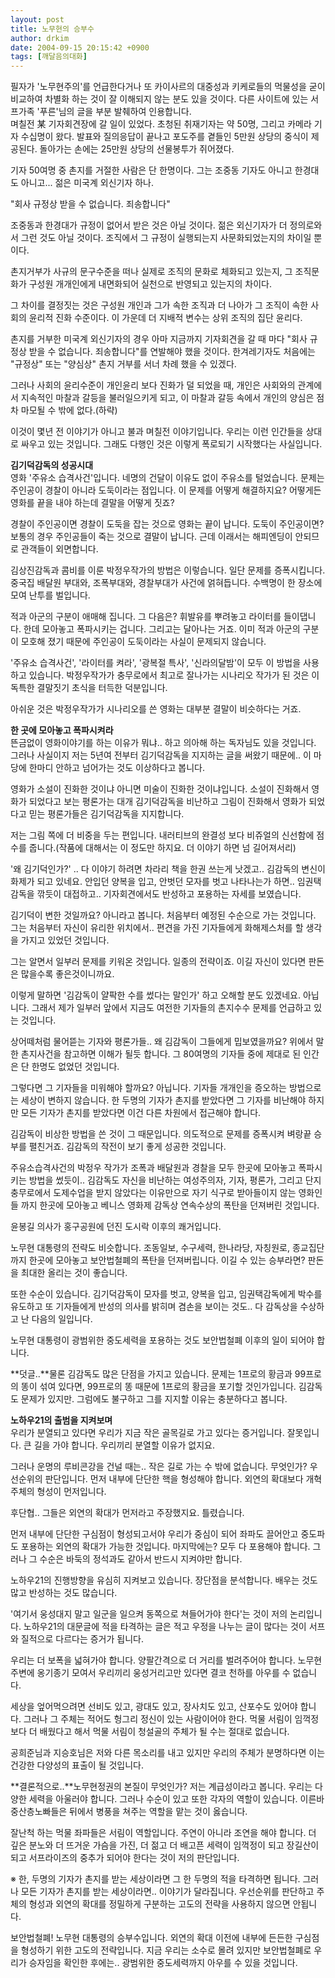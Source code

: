 ```yaml
---
layout: post
title: 노무현의 승부수
author: drkim
date: 2004-09-15 20:15:42 +0900
tags: [깨달음의대화]
---
```

 필자가 '노무현주의'를 언급한다거나 또 카이사르의 대중성과 키케로들의 먹물성을 굳이 비교하여 차별화 하는 것이 잘 이해되지 않는 분도 있을 것이다. 다른 사이트에 있는 서프가족 '푸른'님의 글을 부분 발췌하여 인용합니다.   
며칠전 某 기자회견장에 갈 일이 있었다. 초청된 취재기자는 약 50명, 그리고 카메라 기자 수십명이 왔다. 발표와 질의응답이 끝나고 포도주를 곁들인 5만원 상당의 중식이 제공된다. 돌아가는 손에는 25만원 상당의 선물봉투가 쥐어졌다.    
  
기자 50여명 중 촌지를 거절한 사람은 단 한명이다. 그는 조중동 기자도 아니고 한경대도 아니고... 젊은 미국계 외신기자 하나.    
  
"회사 규정상 받을 수 없습니다. 죄송합니다"    
  
조중동과 한경대가 규정이 없어서 받은 것은 아닐 것이다. 젊은 외신기자가 더 정의로와서 그런 것도 아닐 것이다. 조직에서 그 규정이 실행되는지 사문화되었는지의 차이일 뿐이다.    
  
촌지거부가 사규의 문구수준을 떠나 실제로 조직의 문화로 체화되고 있는지, 그 조직문화가 구성원 개개인에게 내면화되어 실천으로 반영되고 있는지의 차이다.    
  
그 차이를 결정짓는 것은 구성원 개인과 그가 속한 조직과 더 나아가 그 조직이 속한 사회의 윤리적 진화 수준이다. 이 가운데 더 지배적 변수는 상위 조직의 집단 윤리다.    
  
촌지를 거부한 미국계 외신기자의 경우 아마 지금까지 기자회견을 갈 때 마다 "회사 규정상 받을 수 없습니다. 죄송합니다"를 연발해야 했을 것이다. 한겨레기자도 처음에는 "규정상" 또는 "양심상" 촌지 거부를 서너 차례 했을 수 있겠다.    
  
그러나 사회의 윤리수준이 개인윤리 보다 진화가 덜 되었을 때, 개인은 사회와의 관계에서 지속적인 마찰과 갈등을 불러일으키게 되고, 이 마찰과 갈등 속에서 개인의 양심은 점차 마모될 수 밖에 없다.(하략)    
  
이것이 몇년 전 이야기가 아니고 불과 며칠전 이야기입니다. 우리는 이런 인간들을 상대로 싸우고 있는 것입니다. 그래도 다행인 것은 이렇게 폭로되기 시작했다는 사실입니다.    
  
**김기덕감독의 성공시대**  
영화 '주유소 습격사건'입니다. 네명의 건달이 이유도 없이 주유소를 털었습니다. 문제는 주인공이 경찰이 아니라 도둑이라는 점입니다. 이 문제를 어떻게 해결하지요? 어떻게든 영화를 끝을 내야 하는데 결말을 어떻게 짓죠?    
  
경찰이 주인공이면 경찰이 도둑을 잡는 것으로 영화는 끝이 납니다. 도둑이 주인공이면? 보통의 경우 주인공들이 죽는 것으로 결말이 납니다. 근데 이래서는 해피엔딩이 안되므로 관객들이 외면합니다.    
  
김상진감독과 콤비를 이룬 박정우작가의 방법은 이렇습니다. 일단 문제를 증폭시킵니다. 중국집 배달원 부대와, 조폭부대와, 경찰부대가 사건에 얽혀듭니다. 수백명이 한 장소에 모여 난투를 벌입니다.    
  
적과 아군의 구분이 애매해 집니다. 그 다음은? 휘발유를 뿌려놓고 라이터를 들이댑니다. 한데 모아놓고 폭파시키는 겁니다. 그리고는 달아나는 거죠. 이미 적과 아군의 구분이 모호해 졌기 때문에 주인공이 도둑이라는 사실이 문제되지 않습니다.    
  
'주유소 습격사건', '라이터를 켜라', '광복절 특사', '신라의달밤'이 모두 이 방법을 사용하고 있습니다. 박정우작가가 충무로에서 최고로 잘나가는 시나리오 작가가 된 것은 이 독특한 결말짓기 초식을 터득한 덕분입니다.    
  
아쉬운 것은 박정우작가가 시나리오를 쓴 영화는 대부분 결말이 비슷하다는 거죠.    
  
**한 곳에 모아놓고 폭파시켜라**  
뜬금없이 영화이야기를 하는 이유가 뭐냐.. 하고 의아해 하는 독자님도 있을 것입니다. 그러나 사실이지 저는 5년여 전부터 김기덕감독을 지지하는 글을 써왔기 때문에.. 이 마당에 한마디 안하고 넘어가는 것도 이상하다고 봅니다.    
  
영화가 소설이 진화한 것이냐 아니면 미술이 진화한 것이냐입니다. 소설이 진화해서 영화가 되었다고 보는 평론가는 대개 김기덕감독을 비난하고 그림이 진화해서 영화가 되었다고 믿는 평론가들은 김기덕감독을 지지합니다.    
  
저는 그림 쪽에 더 비중을 두는 편입니다. 내러티브의 완결성 보다 비쥬얼의 신선함에 점수를 줍니다.(작품에 대해서는 이 정도만 하지요. 더 이야기 하면 넘 길어져서리)    
  
'왜 김기덕인가?' .. 다 이야기 하려면 차라리 책을 한권 쓰는게 낫겠고.. 김감독의 변신이 화제가 되고 있네요. 안입던 양복을 입고, 안벗던 모자를 벗고 나타나는가 하면.. 임권택감독을 깎듯이 대접하고.. 기자회견에서도 반성하고 포용하는 자세를 보였습니다.    
  
김기덕이 변한 것일까요? 아니라고 봅니다. 처음부터 예정된 수순으로 가는 것입니다. 그는 처음부터 자신이 유리한 위치에서.. 편견을 가진 기자들에게 화해제스처를 할 생각을 가지고 있었던 것입니다.    
  
그는 알면서 일부러 문제를 키워온 것입니다. 일종의 전략이죠. 이길 자신이 있다면 판돈은 많을수록 좋은것이니까요.    
  
이렇게 말하면 '김감독이 얄팍한 수를 썼다는 말인가' 하고 오해할 분도 있겠네요. 아닙니다. 그래서 제가 일부러 앞에서 지금도 여전한 기자들의 촌지수수 문제를 언급하고 있는 것입니다.    
  
상어떼처럼 물어뜯는 기자와 평론가들.. 왜 김감독이 그들에게 밉보였을까요? 위에서 말한 촌지사건을 참고하면 이해가 될듯 합니다. 그 80여명의 기자들 중에 제대로 된 인간은 단 한명도 없었던 것입니다.    
  
그렇다면 그 기자들을 미워해야 할까요? 아닙니다. 기자들 개개인을 증오하는 방법으로는 세상이 변하지 않습니다. 한 두명의 기자가 촌지를 받았다면 그 기자를 비난해야 하지만 모든 기자가 촌지를 받았다면 이건 다른 차원에서 접근해야 합니다.    
  
김감독이 비상한 방법을 쓴 것이 그 때문입니다. 의도적으로 문제를 증폭시켜 벼랑끝 승부를 펼친거죠. 김감독의 작전이 보기 좋게 성공한 것입니다.    
  
주유소습격사건의 박정우 작가가 조폭과 배달원과 경찰을 모두 한곳에 모아놓고 폭파시키는 방법을 썼듯이.. 김감독도 자신을 비난하는 여성주의자, 기자, 평론가, 그리고 단지 충무로에서 도제수업을 받지 않았다는 이유만으로 자기 식구로 받아들이지 않는 영화인들 까지 한곳에 모아놓고 베니스 영화제 감독상 연속수상의 폭탄을 던져버린 것입니다.    
  
윤봉길 의사가 홍구공원에 던진 도시락 이후의 쾌거입니다.    
  
노무현 대통령의 전략도 비슷합니다. 조동일보, 수구세력, 한나라당, 자칭원로, 종교집단 까지 한곳에 모아놓고 보안법철폐의 폭탄을 던져버립니다. 이길 수 있는 승부라면? 판돈을 최대한 올리는 것이 좋습니다.    
  
또한 수순이 있습니다. 김기덕감독이 모자를 벗고, 양복을 입고, 임권택감독에게 박수를 유도하고 또 기자들에게 반성의 의사를 밝히며 겸손을 보이는 것도.. 다 감독상을 수상하고 난 다음의 일입니다.    
  
노무현 대통령이 광범위한 중도세력을 포용하는 것도 보안법철폐 이후의 일이 되어야 합니다.    
  
**덧글..**물론 김감독도 많은 단점을 가지고 있습니다. 문제는 1프로의 황금과 99프로의 똥이 섞여 있다면, 99프로의 똥 때문에 1프로의 황금을 포기할 것인가입니다. 김감독도 문제가 있지만. 그럼에도 불구하고 그를 지지할 이유는 충분하다고 봅니다. 


  
   
  
**노하우21의 출범을 지켜보며**  
우리가 분열되고 있다면 우리가 지금 작은 골목길로 가고 있다는 증거입니다. 잘못입니다. 큰 길을 가야 합니다. 우리끼리 분열할 이유가 없지요. 
  
  
그러나 운명의 루비콘강을 건널 때는.. 작은 길로 가는 수 밖에 없습니다. 무엇인가? 우선순위의 판단입니다. 먼저 내부에 단단한 핵을 형성해야 합니다. 외연의 확대보다 개혁주체의 형성이 먼저입니다.    
  
후단협.. 그들은 외연의 확대가 먼저라고 주장했지요. 틀렸습니다.    
  
먼저 내부에 단단한 구심점이 형성되고서야 우리가 중심이 되어 좌파도 끌어안고 중도파도 포용하는 외연의 확대가 가능한 것입니다. 마지막에는? 모두 다 포용해야 합니다. 그러나 그 수순은 바둑의 정석과도 같아서 반드시 지켜야만 합니다.    
  
노하우21의 진행방향을 유심히 지켜보고 있습니다. 장단점을 분석합니다. 배우는 것도 많고 반성하는 것도 많습니다.    
  
'여기서 웅성대지 말고 일군을 일으켜 동쪽으로 쳐들어가야 한다'는 것이 저의 논리입니다. 노하우21의 대문글에 적을 타격하는 글은 적고 우정을 나누는 글이 많다는 것이 서프와 질적으로 다르다는 증거가 됩니다.    
  
우리는 더 보폭을 넓혀가야 합니다. 양팔간격으로 더 거리를 벌려주어야 합니다. 노무현 주변에 옹기종기 모여서 우리끼리 웅성거리고만 있다면 결코 천하를 아우를 수 없습니다.    
  
세상을 엎어먹으려면 선비도 있고, 광대도 있고, 장사치도 있고, 산포수도 있어야 합니다. 그러나 그 주체는 적어도 헝그리 정신이 있는 사람이어야 한다. 먹물 서림이 임꺽정보다 더 배웠다고 해서 먹물 서림이 청설골의 주체가 될 수는 절대로 없습니다.    
  
공희준님과 지승호님은 저와 다른 목소리를 내고 있지만 우리의 주체가 분명하다면 이는 건강한 다양성의 표출이 될 것입니다.    
  
**결론적으로..**노무현정권의 본질이 무엇인가? 저는 계급성이라고 봅니다. 우리는 다양한 세력을 아울러야 합니다. 그러나 수순이 있고 또한 각자의 역할이 있습니다. 이른바 중산층노빠들은 뒤에서 병풍을 쳐주는 역할을 맡는 것이 옳습니다.    
  
잘난척 하는 먹물 좌파들은 서림이 역할입니다. 주연이 아니라 조연을 해야 합니다. 더 깊은 분노와 더 뜨거운 가슴을 가진, 더 젊고 더 배고픈 세력이 임꺽정이 되고 장길산이 되고 서프라이즈의 중추가 되어야 한다는 것이 저의 판단입니다.    
  
※ 한, 두명의 기자가 촌지를 받는 세상이라면 그 한 두명의 적을 타격하면 됩니다. 그러나 모든 기자가 촌지를 받는 세상이라면.. 이야기가 달라집니다. 우선순위를 판단하고 주체의 형성과 외연의 확대를 정밀하게 구분하는 고도의 전략을 사용하지 않으면 안됩니다.    
  
보안법철폐! 노무현 대통령의 승부수입니다. 외연의 확대 이전에 내부에 든든한 구심점을 형성하기 위한 고도의 전략입니다. 지금 우리는 소수로 몰려 있지만 보안법철폐로 우리가 승자임을 확인한 후에는.. 광범위한 중도세력까지 아우를 수 있을 것입니다.
